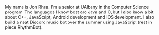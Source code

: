 My name is Jon Rhea. I'm a senior at UAlbany in the Computer Science program. The languages I know best are Java and C, but I also know a bit about C++, JavaScript, Android development and IOS development. I also build a neat Discord music bot over the summer using JavaScript (rest in piece RhythmBot).